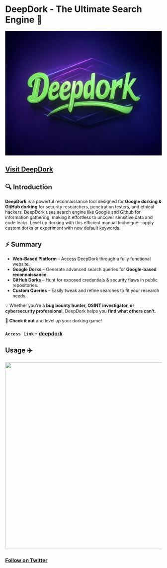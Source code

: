 # DeepDork - The Ultimate Search Engine 🚀
<img src="img/deepdork.jpg" alt="DeepDork" width="800" height="400">

## [Visit DeepDork](https:///0xdays4z.github.io/deepdork/)

## 🔍 Introduction
**DeepDork** is a powerful reconnaissance tool designed for **Google dorking & GitHub dorking** for security researchers, penetration testers, and ethical hackers. DeepDork uses search engine like Google and Github for information gathering, making it effortless to uncover sensitive data and code leaks. Level up dorking with this efficient manual technique—apply custom dorks or experiment with new default keywords.

## ⚡ Summary
- **Web-Based Platform** – Access DeepDork through a fully functional website.
- **Google Dorks** – Generate advanced search queries for **Google-based reconnaissance**.
- **GitHub Dorks** – Hunt for exposed credentials & security flaws in public repositories.
- **Custom Queries** – Easily tweak and refine searches to fit your research needs.

💡 Whether you're a **bug bounty hunter, OSINT investigator, or cybersecurity professional**, DeepDork helps you **find what others can't**.

🔗 **Check it out** and level up your dorking game!

### `Access Link` - [deepdork](https:///0xdays4z.github.io/deepdork)

## Usage ✈️
<img src="img/deepdork.gif" width="1000" height="600"/>

### [Follow on Twitter](https://x.com//0xdays4z)


